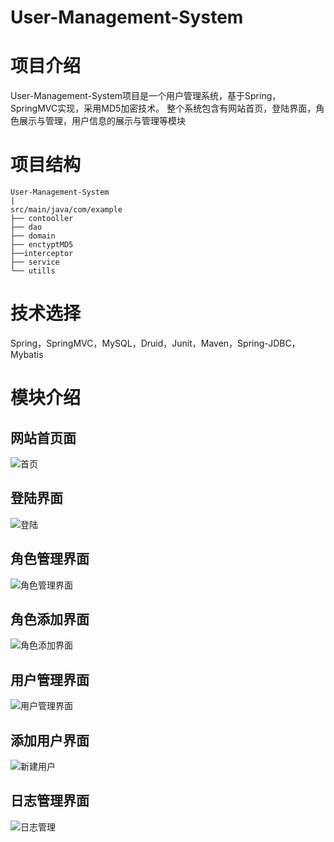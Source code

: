 # User-Management-System
# 项目介绍
User-Management-System项目是一个用户管理系统，基于Spring，SpringMVC实现，采用MD5加密技术。
整个系统包含有网站首页，登陆界面，角色展示与管理，用户信息的展示与管理等模块

# 项目结构
```
User-Management-System
|
src/main/java/com/example
├── contooller
├── dao
├── domain
├── enctyptMD5
├──interceptor
├── service
└── utills
```

# 技术选择
Spring，SpringMVC，MySQL，Druid，Junit，Maven，Spring-JDBC，Mybatis

# 模块介绍
## 网站首页面
![首页](https://user-images.githubusercontent.com/91106069/165745208-52c629a1-1088-4f01-8025-0057628f40c1.png)
## 登陆界面
![登陆](https://user-images.githubusercontent.com/91106069/165745113-1ed218cd-3555-498a-b954-5324d8e0dcb2.png)
## 角色管理界面
![角色管理界面](https://user-images.githubusercontent.com/91106069/165745174-71f80aad-eb50-44e3-8ef2-bf7135288e8d.png)
## 角色添加界面
![角色添加界面](https://user-images.githubusercontent.com/91106069/165745193-925c5fb2-6346-4848-b931-0a4a8bd99d97.png)
## 用户管理界面
![用户管理界面](https://user-images.githubusercontent.com/91106069/165745242-0c397712-9b52-4652-8e38-c61d788a16b1.png)
## 添加用户界面
![新建用户](https://user-images.githubusercontent.com/91106069/165745229-610d85f6-d799-4c00-984d-db31b4a56b74.png)
## 日志管理界面
![日志管理](https://user-images.githubusercontent.com/91106069/165749843-097756cd-f935-4895-8ee0-bf02387bd3e7.png)
